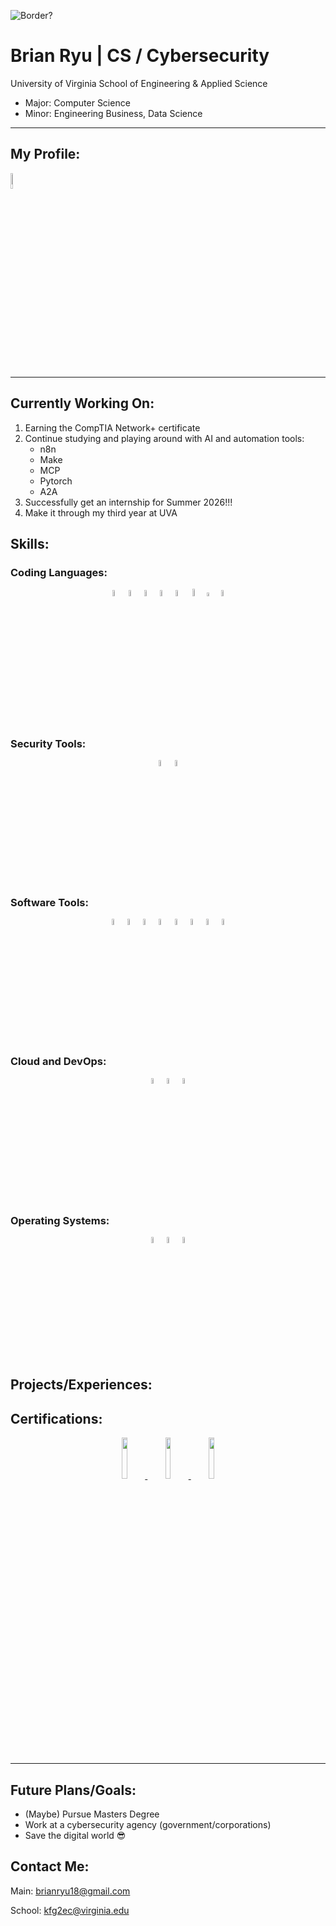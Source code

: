 ![Border?](https://www.epiqglobal.com/epiq/media/sites/Cyber-Incident-Header.jpg?ext=.jpg|height=100)

# Brian Ryu | CS / Cybersecurity

University of Virginia School of Engineering & Applied Science
- Major: Computer Science
- Minor: Engineering Business, Data Science

--------
## My Profile: 
<a href="https://www.linkedin.com/in/brian-ryu-5537a3345/">
<img src="https://upload.wikimedia.org/wikipedia/commons/thumb/c/ca/LinkedIn_logo_initials.png/500px-LinkedIn_logo_initials.png" width=8% height=8%>
</a>

--------
## Currently Working On:
1. Earning the CompTIA Network+ certificate
2. Continue studying and playing around with AI and automation tools:
    - n8n
    - Make
    - MCP
    - Pytorch
    - A2A
3. Successfully get an internship for Summer 2026!!!
4. Make it through my third year at UVA

## Skills:

### Coding Languages: 
<p align="center">
    <img src="https://upload.wikimedia.org/wikipedia/commons/thumb/c/c3/Python-logo-notext.svg/1200px-Python-logo-notext.svg.png" width=5%><img src="https://cdn4.iconfinder.com/data/icons/logos-and-brands/512/181_Java_logo_logos-512.png" width=5%><img src="https://upload.wikimedia.org/wikipedia/commons/thumb/9/99/Unofficial_JavaScript_logo_2.svg/2048px-Unofficial_JavaScript_logo_2.svg.png" width=5%><img src="https://upload.wikimedia.org/wikipedia/commons/thumb/4/4b/Bash_Logo_Colored.svg/2048px-Bash_Logo_Colored.svg.png" width=5%><img src="https://upload.wikimedia.org/wikipedia/commons/1/19/C_Logo.png" width=5%><img src="https://upload.wikimedia.org/wikipedia/commons/thumb/6/61/HTML5_logo_and_wordmark.svg/768px-HTML5_logo_and_wordmark.svg.png?20170517184425" width=5.5%><img src="https://upload.wikimedia.org/wikipedia/commons/d/d5/CSS3_logo_and_wordmark.svg" width=3.85%><img src="https://upload.wikimedia.org/wikipedia/commons/thumb/2/21/Matlab_Logo.png/1200px-Matlab_Logo.png" width=5%>
</p>

### Security Tools:
<p align="center">
    <img src="https://upload.wikimedia.org/wikipedia/commons/c/c6/Wireshark_icon_new.png?20230509085415" width=5%><img src="https://upload.wikimedia.org/wikipedia/commons/thumb/2/2b/Kali-dragon-icon.svg/1024px-Kali-dragon-icon.svg.png?20211125065834" width=5%>
</p>

### Software Tools:
<p align="center">
    <img src="https://upload.wikimedia.org/wikipedia/commons/thumb/3/3f/Git_icon.svg/2048px-Git_icon.svg.png" width=5%><img src="https://upload.wikimedia.org/wikipedia/commons/thumb/9/91/Octicons-mark-github.svg/2048px-Octicons-mark-github.svg.png" width=5%><img src="https://upload.wikimedia.org/wikipedia/commons/thumb/9/9a/Visual_Studio_Code_1.35_icon.svg/1024px-Visual_Studio_Code_1.35_icon.svg.png" width=5%><img src="https://upload.wikimedia.org/wikipedia/commons/thumb/e/ef/JetBrains_IntelliJ_IDEA_Product_Icon.svg/1200px-JetBrains_IntelliJ_IDEA_Product_Icon.svg.png" width=5%><img src="https://upload.wikimedia.org/wikipedia/commons/thumb/1/1d/PyCharm_Icon.svg/2048px-PyCharm_Icon.svg.png" width=5%><img src="https://upload.wikimedia.org/wikipedia/commons/thumb/4/4c/Adobe_Creative_Cloud_rainbow_icon.svg/1200px-Adobe_Creative_Cloud_rainbow_icon.svg.png" width=5%><img src="https://upload.wikimedia.org/wikipedia/commons/thumb/6/6a/Godot_icon.svg/2048px-Godot_icon.svg.png" width=5%><img src="https://wiredwhite.com/wp-content/uploads/2025/08/autodesk-fusion-360-logo-png_seeklogo-482400.png" width=5%>
</p>

### Cloud and DevOps:
<p align="center">
    <img src="https://upload.wikimedia.org/wikipedia/commons/thumb/9/93/Amazon_Web_Services_Logo.svg/1200px-Amazon_Web_Services_Logo.svg.png" width=5%><img src="https://img.icons8.com/fluent/512/terraform.png" width=5%><img src="https://upload.wikimedia.org/wikipedia/commons/2/24/Ansible_logo.svg" width=5%>
</p>

### Operating Systems:
<p align="center">
    <img src="https://static.wikia.nocookie.net/logopedia/images/a/a5/Tux_%283-color%29.svg/revision/latest/scale-to-width-down/1200?cb=20241002064834" width=5%><img src="https://upload.wikimedia.org/wikipedia/commons/c/c7/Windows_logo_-_2012.png" width=5%><img src="https://upload.wikimedia.org/wikipedia/commons/thumb/2/22/MacOS_logo_%282017%29.svg/768px-MacOS_logo_%282017%29.svg.png?20210723125421" width=5%>
</p>

## Projects/Experiences:

## Certifications:
<p align="center">
<a href="https://www.credly.com/badges/3a6e4ec8-aa36-4ed8-bcb9-2e09041a0507/public_url">
<img src="https://images.credly.com/size/680x680/images/80d8a06a-c384-42bf-ad36-db81bce5adce/blob" width=13% height=13%>
</a>
<a href="https://www.credly.com/badges/6ad9be2d-1fc5-48b1-858d-0788859023d6/public_url">
<img src="https://images.credly.com/size/220x220/images/00634f82-b07f-4bbd-a6bb-53de397fc3a6/image.png" width=13% height=13%>
</a>
<a href="https://www.credly.com/badges/2d2c08c2-b5f8-4cc6-a068-30939b30e8f7/public_url">
<img src="https://images.credly.com/size/220x220/images/394e8e2a-e84b-4150-b52f-f5ec9b1a1e61/image.png" width=13% height=13%>
</a>
</p>

--------

## Future Plans/Goals:
* (Maybe) Pursue Masters Degree
* Work at a cybersecurity agency (government/corporations)
* Save the digital world 😎

## Contact Me:
Main: brianryu18@gmail.com

School: kfg2ec@virginia.edu


<!--
**ShiXzYz/ShiXzYz** is a ✨ _special_ ✨ repository because its `README.md` (this file) appears on your GitHub profile.

Here are some ideas to get you started:

- 🔭 I’m currently working on ...
- 🌱 I’m currently learning ...
- 👯 I’m looking to collaborate on ...
- 🤔 I’m looking for help with ...
- 💬 Ask me about ...
- 📫 How to reach me: ...
- 😄 Pronouns: ...
- ⚡ Fun fact: ...
-->
